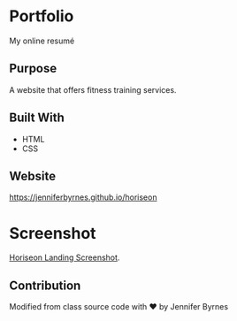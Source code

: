 # Portfolio
My online resumé

## Purpose
A website that offers fitness training services. 

## Built With
* HTML
* CSS

## Website
https://jenniferbyrnes.github.io/horiseon

# Screenshot
[Horiseon Landing Screenshot](assets/images/screen-shot.png).

## Contribution
Modified from class source code with ❤️ by Jennifer Byrnes
